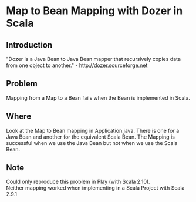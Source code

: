 # Map to Bean Mapping with Dozer in Scala
  
  
## Introduction
"Dozer is a Java Bean to Java Bean mapper that recursively copies data from one object to another." - http://dozer.sourceforge.net

## Problem
Mapping from a Map to a Bean fails when the Bean is implemented in Scala.

## Where
Look at the Map to Bean mapping in Application.java. There is one for a Java Bean and another for the equivalent Scala Bean.
The Mapping is successful when we use the Java Bean but not when we use the Scala Bean.

## Note
Could only reproduce this problem in Play (with Scala 2.10).  
Neither mapping worked when implementing in a Scala Project with Scala 2.9.1 
